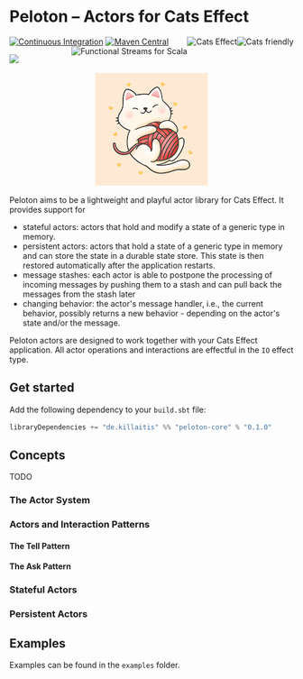 # Peloton – Actors for Cats Effect 

[![Continuous Integration](https://github.com/killaitis/peloton/actions/workflows/ci.yml/badge.svg?branch=main)](https://github.com/killaitis/peloton/actions/workflows/ci.yml) 
[![Maven Central](https://img.shields.io/maven-central/v/de.killaitis/peloton-core_3)](https://img.shields.io/maven-central/v/de.killaitis/peloton-core_3) 
<a href="https://typelevel.org/cats/"><img src="https://typelevel.org/cats/img/cats-badge.svg" height="40px" align="right" alt="Cats friendly" /></a>
<a href="https://typelevel.org/cats-effect/"><img src="https://typelevel.org/cats-effect/img/cats-effect-logo.svg" height="40px" align="right" alt="Cats Effect" /></a>
<a href="https://fs2.io/"><img src="https://fs2.io/_media/logo_small.png" height="40px" align="right" alt="Functional Streams for Scala" /></a>

<img src="https://img.shields.io/badge/scala-%23DC322F.svg?style=for-the-badge&logo=scala&logoColor=white" />

<p>
<div align="center"><img src="./img/kitten.png" alt="Playful Kitten"/></div>
</p>

Peloton aims to be a lightweight and playful actor library for Cats Effect. It provides support for

- stateful actors: actors that hold and modify a state of a generic type in memory.
- persistent actors: actors that hold a state of a generic type in memory and can store the state in a durable state store. This state is then restored 
  automatically after the application restarts.
- message stashes: each actor is able to postpone the processing of incoming messages by pushing them to a stash and can pull back the messages from the stash later
- changing behavior: the actor's message handler, i.e., the current behavior, possibly returns a new behavior - depending on the actor's state and/or the message.

Peloton actors are designed to work together with your Cats Effect application. All actor operations and interactions are effectful in the `IO` effect type.


## Get started
Add the following dependency to your `build.sbt` file:
```sbt
libraryDependencies += "de.killaitis" %% "peloton-core" % "0.1.0"
```

## Concepts
TODO

### The Actor System

### Actors and Interaction Patterns

#### The Tell Pattern

#### The Ask Pattern

### Stateful Actors

### Persistent Actors

## Examples

Examples can be found in the `examples` folder.
